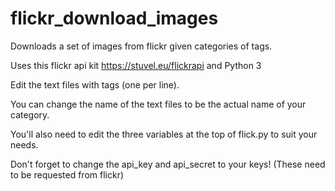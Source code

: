 # flickr_download_images
Downloads a set of images from flickr given categories of tags. 

Uses this flickr api kit https://stuvel.eu/flickrapi and Python 3

Edit the text files with tags (one per line).

You can change the name of the text files to be the actual name of your category.

You'll also need to edit the three variables at the top of flick.py to suit your needs.

Don't forget to change the api_key and api_secret to your keys! (These need to be requested from flickr)
